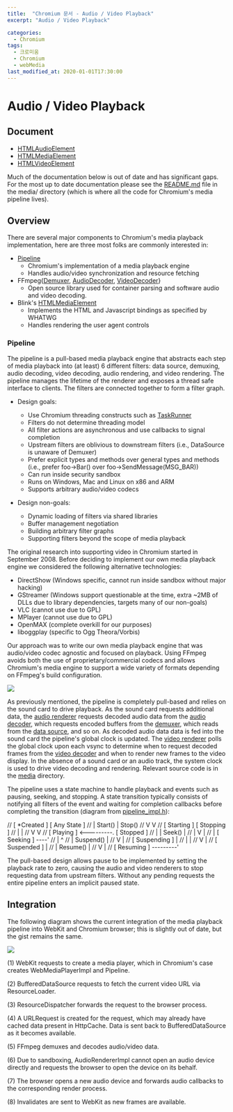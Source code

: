 ```yaml
---
title:  "Chromium 문서 - Audio / Video Playback"
excerpt: "Audio / Video Playback"

categories:
  - Chromium
tags:
  - 크로미움
  - Chromium
  - webMedia
last_modified_at: 2020-01-01T17:30:00
---
```

# Audio / Video Playback
## Document
  - [HTMLAudioElement](https://html.spec.whatwg.org/#htmlaudioelement)
  - [HTMLMediaElement](https://html.spec.whatwg.org/#htmlmediaelement)
  - [HTMLVideoElement](https://html.spec.whatwg.org/#htmlvideoelement)
  
Much of the documentation below is out of date and has significant gaps. For the most up to date documentation please see the [README.md](https://chromium.googlesource.com/chromium/src/+/master/media/README.md)  file in the media/ directory (which is where all the code for Chromium's media pipeline lives).

## Overview
There are several major components to Chromium's media playback implementation, here are three most folks are commonly interested in:

- [Pipeline](https://cs.chromium.org/chromium/src/media/base/pipeline.h)
  - Chromium's implementation of a media playback engine
  - Handles audio/video synchronization and resource fetching
- FFmpeg{[Demuxer](https://cs.chromium.org/chromium/src/media/filters/ffmpeg_demuxer.h), [AudioDecoder](https://cs.chromium.org/chromium/src/media/filters/ffmpeg_audio_decoder.h), [VideoDecoder](https://cs.chromium.org/chromium/src/media/filters/ffmpeg_video_decoder.h)}
  - Open source library used for container parsing and software audio and video decoding.
- Blink's [HTMLMediaElement](https://cs.chromium.org/chromium/src/third_party/WebKit/Source/core/html/media/HTMLMediaElement.h)
  - Implements the HTML and Javascript bindings as specified by WHATWG
  - Handles rendering the user agent controls
  
### Pipeline
The pipeline is a pull-based media playback engine that abstracts each step of media playback into (at least) 6 different filters: data source, demuxing, audio decoding, video decoding, audio rendering, and video rendering.
The pipeline manages the lifetime of the renderer and exposes a thread safe interface to clients. 
The filters are connected together to form a filter graph.

- Design goals:
  - Use Chromium threading constructs such as [TaskRunner](https://cs.chromium.org/chromium/src/base/task_runner.h)
  - Filters do not determine threading model
  - All filter actions are asynchronous and use callbacks to signal completion
  - Upstream filters are oblivious to downstream filters (i.e., DataSource is unaware of Demuxer)
  - Prefer explicit types and methods over general types and methods (i.e., prefer foo->Bar() over foo->SendMessage(MSG_BAR))
  - Can run inside security sandbox
  - Runs on Windows, Mac and Linux on x86 and ARM
  - Supports arbitrary audio/video codecs
 
- Design non-goals:
  - Dynamic loading of filters via shared libraries
  - Buffer management negotiation
  - Building arbitrary filter graphs
  - Supporting filters beyond the scope of media playback
  
The original research into supporting video in Chromium started in September 2008.  Before deciding to implement our own media playback engine we considered the following alternative technologies:
  - DirectShow (Windows specific, cannot run inside sandbox without major hacking)
  - GStreamer (Windows support questionable at the time, extra ~2MB of DLLs due to library dependencies, targets many of our non-goals)
  - VLC (cannot use due to GPL)
  - MPlayer (cannot use due to GPL)
  - OpenMAX (complete overkill for our purposes)
  - liboggplay (specific to Ogg Theora/Vorbis)
  
Our approach was to write our own media playback engine that was audio/video codec agnostic and focused on playback.  Using FFmpeg avoids both the use of proprietary/commercial codecs and allows Chromium's media engine to support a wide variety of formats depending on FFmpeg's build configuration.

![](https://www.chromium.org/_/rsrc/1259798424559/developers/design-documents/video/video_stack_arch.png)

As previously mentioned, the pipeline is completely pull-based and relies on the sound card to drive playback.  As the sound card requests additional data, the [audio renderer](https://cs.chromium.org/chromium/src/media/base/audio_renderer.h) requests decoded audio data from the [audio decoder](https://cs.chromium.org/chromium/src/media/base/audio_decoder.h), which requests encoded buffers from the [demuxer](https://cs.chromium.org/chromium/src/media/base/demuxer.h), which reads from the [data source](https://cs.chromium.org/chromium/src/media/base/data_source.h), and so on. As decoded audio data data is fed into the sound card the pipeline's global clock is updated.  The [video renderer](https://cs.chromium.org/chromium/src/media/base/video_renderer.h) polls the global clock upon each vsync to determine when to request decoded frames from the [video decoder](https://cs.chromium.org/chromium/src/media/base/video_decoder.h) and when to render new frames to the video display. In the absence of a sound card or an audio track, the system clock is used to drive video decoding and rendering. Relevant source code is in the [media](https://cs.chromium.org/chromium/src/media/) directory.

The pipeline uses a state machine to handle playback and events such as pausing, seeking, and stopping.  A state transition typically consists of notifying all filters of the event and waiting for completion callbacks before completing the transition (diagram from [pipeline_impl.h](https://cs.chromium.org/chromium/src/media/base/pipeline_impl.h)):



//   [ *Created ]                       [ Any State ]
//         | Start()                         | Stop()
//         V                                 V
//   [ Starting ]                       [ Stopping ]
//         |                                 |
//         V                                 V
//   [ Playing ] <---------.            [ Stopped ]
//     |     | Seek()      |
//     |     V             |
//     |   [ Seeking ] ----'
//     |                   ^
//     | Suspend()         |
//     V                   |
//   [ Suspending ]        |
//     |                   |
//     V                   |
//   [ Suspended ]         |
//     | Resume()          |
//     V                   |
//   [ Resuming ] ---------'


The pull-based design allows pause to be implemented by setting the playback rate to zero, causing the audio and video renderers to stop requesting data from upstream filters.  Without any pending requests the entire pipeline enters an implicit paused state.



## Integration
The following diagram shows the current integration of the media playback pipeline into WebKit and Chromium browser; this is slightly out of date, but the gist remains the same.

![](https://www.chromium.org/_/rsrc/1259966540019/developers/design-documents/video/video_stack_chrome.png)

(1) WebKit requests to create a media player, which in Chromium's case creates WebMediaPlayerImpl and Pipeline.

(2) BufferedDataSource requests to fetch the current video URL via ResourceLoader.

(3) ResourceDispatcher forwards the request to the browser process.

(4) A URLRequest is created for the request, which may already have cached data present in HttpCache.  Data is sent back to BufferedDataSource as it becomes available.

(5) FFmpeg demuxes and decodes audio/video data.

(6) Due to sandboxing, AudioRendererImpl cannot open an audio device directly and requests the browser to open the device on its behalf.

(7) The browser opens a new audio device and forwards audio callbacks to the corresponding render process.

(8) Invalidates are sent to WebKit as new frames are available.
